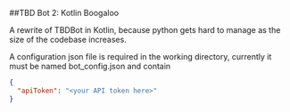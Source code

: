 ##TBD Bot 2: Kotlin Boogaloo

A rewrite of TBDBot in Kotlin, because python gets hard to manage
as the size of the codebase increases.

A configuration json file is required in the working directory,
currently it must be named bot_config.json and contain

```json
{
  "apiToken": "<your API token here>"
}
```
